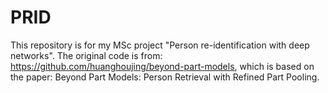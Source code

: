 # PRID
This repository is for my MSc project "Person re-identification with deep networks". The original code is from: https://github.com/huanghoujing/beyond-part-models, which is based on the paper: Beyond Part Models: Person Retrieval with Refined Part Pooling. 

